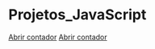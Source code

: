 # Projetos_JavaScript

[Abrir contador](https://github.com/AndersonNP/Projetos_JavaScript/blob/master/root/counter/index.html)
[Abrir contador](https://github.com/AndersonNP/Projetos_JavaScript/root/counter/index.html)




